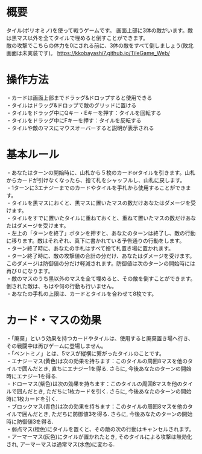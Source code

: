 # 概要
タイル(ポリオミノ)を使って戦うゲームです。 
画面上部に3体の敵がいます。敵は黒マス以外を全てタイルで埋めると倒すことができます。  
敵の攻撃でこちらの体力を0にされる前に、3体の敵をすべて倒しましょう(敗北画面は未実装です)。
https://kkobayashi7.github.io/TileGame_Web/

# 操作方法
・カードは画面上部までドラッグ&ドロップすると使用できる  
・タイルはドラッグ&ドロップで敵のグリッドに置ける  
・タイルをドラッグ中にQキー・Eキーを押す：タイルを回転する  
・タイルをドラッグ中にFキーを押す：タイルを反転する  
・タイルや敵のマスにマウスオーバーすると説明が表示される  

# 基本ルール
・あなたはターンの開始時に、山札から５枚のカードorタイルを引きます。山札からカードが引けなくなったら、捨て札をシャッフルし、山札に戻します。  
・1ターンに3エナジーまでのカードやタイルを手札から使用することができます。  
・タイルを黒マスにおくと、黒マスに置いたマスの数だけあなたはダメージを受けます。  
・タイルをすでに置いたタイルに重ねておくと、重ねて置いたマスの数だけあなたはダメージを受けます。  
・左上の「ターンを終了」ボタンを押すと、あなたのターンは終了し、敵の行動に移ります。敵はそれぞれ、真下に書かれている予告通りの行動をします。  
・ターン終了時に、あなたの手札はすべて捨て札置き場に置かれます。  
・ターン終了時に、敵の攻撃値の合計の分だけ、あなたはダメージを受けます。このダメージは防御値の分だけ軽減されます。防御値は次のターンの開始時には再び０になります。  
・敵のマスのうち黒以外のマスを全て埋めると、その敵を倒すことができます。倒された敵は、もはや何の行動も行いません。  
・あなたの手札の上限は、カードとタイルを合わせて8枚です。

# カード・マスの効果
・「廃棄」という効果を持つカードやタイルは、使用すると廃棄置き場へ行き、その戦闘中は再びゲームに登場しません。  
・「ペントミノ」とは、5マスが縦横に繋がったタイルのことです。  
・エナジーマス(黄色)は次の効果を持ちます：このタイルの周囲8マスを他のタイルで囲んだとき, 直ちにエナジー1を得る. さらに, 今後あなたのターンの開始時にエナジー1を得る.  
・ドローマス(紫色)は次の効果を持ちます：このタイルの周囲8マスを他のタイルで囲んだとき, ただちに1枚カードを引く.  さらに, 今後あなたのターンの開始時に1枚カードを引く.  
・ブロックマス(青色)は次の効果を持ちます：このタイルの周囲8マスを他のタイルで囲んだとき, ただちに防御値3を得る. さらに, 今後あなたのターンの開始時に防御値3を得る.   
・弱点マス(橙色)にタイルを置くと、その敵の次の行動はキャンセルされます。  
・アーマーマス(灰色)にタイルが置かれたとき, そのタイルによる攻撃は無効化され, アーマーマスは通常マス(水色)に変わる.
